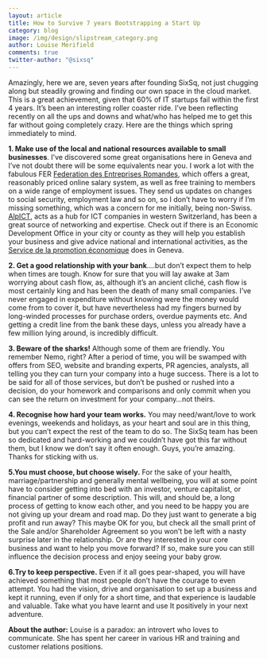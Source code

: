 ```yaml
---
layout: article
title: How to Survive 7 years Bootstrapping a Start Up
category: blog
image: /img/design/slipstream_category.png
author: Louise Merifield
comments: true
twitter-author: "@sixsq"
---
```


Amazingly, here we are, seven years after founding SixSq, not just chugging along but steadily growing and finding our own space in the cloud market. This is a great achievement, given that 60% of IT startups fail within the first 4 years. It’s been an interesting roller coaster ride. I’ve been reflecting recently on all the ups and downs and what/who has helped me to get this far without going completely crazy. Here are the things which spring immediately to mind.

**1. Make use of the local and national resources available to small businesses**. I’ve discovered some great organisations here in Geneva and I’ve not doubt there will be some equivalents near you.  I work a lot with the fabulous FER [Federation des Entreprises Romandes](https://www.fer-ge.ch/web/fer-ge), which offers a great, reasonably priced online salary system, as well as free training to members on a wide range of employment issues. They send us updates on changes to social security, employment law and so on, so I don’t have to worry if I’m missing something, which was a concern for me initially, being non-Swiss.  [AlpICT](http://www.alpict.com/en/), acts as a hub for ICT companies in western Switzerland, has been a great source of networking and expertise. Check out if there is an Economic Development Office in your city or county as they will help you establish your business and give advice national and international activities, as the [Service de la promotion économique](https://ge.ch/ecoguichetpmepmi/content/qui-sommes-nous) does in Geneva.

**2. Get a good relationship with your bank**….but don’t expect them to help when times are tough. Know for sure that you will lay awake at 3am worrying about cash flow, as, although it’s an ancient cliché, cash flow is most certainly king and has been the death of many small companies. I’ve never engaged in expenditure without knowing were the money would come from to cover it, but have nevertheless had my fingers burned by long-winded processes for purchase orders, overdue payments etc. And getting a credit line from the bank these days, unless you already have a few million lying around, is incredibly difficult. 

**3. Beware of the sharks!** Although some of them are friendly. You remember Nemo, right? After a period of time, you will be swamped with offers from SEO, website and branding experts, PR agencies, analysts, all telling you they can turn your company into a huge success. There is a lot to be said for all of those services, but don’t be pushed or rushed into a decision, do your homework and comparisons and only commit when you can see the return on investment for your company…not theirs. 

**4. Recognise how hard your team works.** You may need/want/love to work evenings, weekends and holidays, as your heart and soul are in this thing, but you can’t expect the rest of the team to do so.  The SixSq team has been so dedicated and hard-working and we couldn’t have got this far without them, but I know we don’t say it often enough.  Guys, you’re amazing.  Thanks for sticking with us. 

**5.You must choose, but choose wisely.** For the sake of your health, marriage/partnership and generally mental wellbeing, you will at some point have to consider getting into bed with an investor, venture capitalist, or financial partner of some description. This will, and should be, a long process of getting to know each other, and you need to be happy you are not giving up your dream and road map. Do they just want to generate a big profit and run away?  This maybe OK for you, but check all the small print of the Sale and/or Shareholder Agreement so you won’t be left with a nasty surprise later in the relationship.  Or are they interested in your core business and want to help you move forward? If so, make sure you can still influence the decision process and enjoy seeing your baby grow. 

**6.Try to keep perspective.** Even if it all goes pear-shaped, you will have achieved something that most people don’t have the courage to even attempt. You had the vision, drive and organisation to set up a business and kept it running, even if only for a short time, and that experience is laudable and valuable.  Take what you have learnt and use It positively in your next adventure. 



**About the author:** Louise is a paradox: an introvert who loves to communicate. She has spent her career in various HR and training and customer relations positions.


